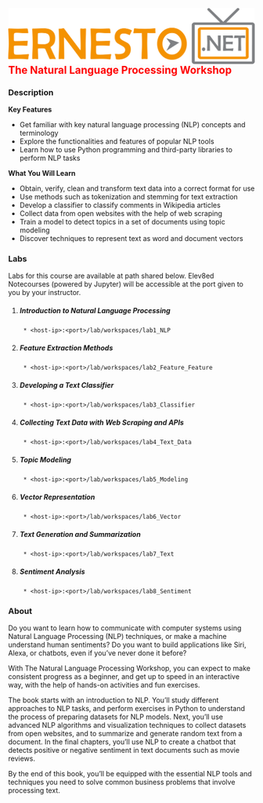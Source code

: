 <img align="right" src="./logo.png">

<h2><span style="color:red;">The Natural Language Processing Workshop</span></h2>

### Description

**Key Features**

- Get familiar with key natural language processing (NLP) concepts and terminology
- Explore the functionalities and features of popular NLP tools
- Learn how to use Python programming and third-party libraries to perform NLP tasks

**What You Will Learn**

- Obtain, verify, clean and transform text data into a correct format for use
- Use methods such as tokenization and stemming for text extraction
- Develop a classifier to classify comments in Wikipedia articles
- Collect data from open websites with the help of web scraping
- Train a model to detect topics in a set of documents using topic modeling
- Discover techniques to represent text as word and document vectors

### Labs

Labs for this course are available at path shared below. Elev8ed Notecourses (powered by Jupyter) will be accessible at the port given to you by your instructor.

1. ##### Introduction to Natural Language Processing
		* <host-ip>:<port>/lab/workspaces/lab1_NLP
2. ##### Feature Extraction Methods
		* <host-ip>:<port>/lab/workspaces/lab2_Feature_Feature
3. ##### Developing a Text Classifier
		* <host-ip>:<port>/lab/workspaces/lab3_Classifier
4. ##### Collecting Text Data with Web Scraping and APIs
		* <host-ip>:<port>/lab/workspaces/lab4_Text_Data
5. ##### Topic Modeling
		* <host-ip>:<port>/lab/workspaces/lab5_Modeling
6. ##### Vector Representation
		* <host-ip>:<port>/lab/workspaces/lab6_Vector
7. ##### Text Generation and Summarization
		* <host-ip>:<port>/lab/workspaces/lab7_Text
8. ##### Sentiment Analysis
		* <host-ip>:<port>/lab/workspaces/lab8_Sentiment


### About
Do you want to learn how to communicate with computer systems using Natural Language Processing (NLP) techniques, or make a machine understand human sentiments? Do you want to build applications like Siri, Alexa, or chatbots, even if you’ve never done it before?

With The Natural Language Processing Workshop, you can expect to make consistent progress as a beginner, and get up to speed in an interactive way, with the help of hands-on activities and fun exercises.

The book starts with an introduction to NLP. You’ll study different approaches to NLP tasks, and perform exercises in Python to understand the process of preparing datasets for NLP models. Next, you’ll use advanced NLP algorithms and visualization techniques to collect datasets from open websites, and to summarize and generate random text from a document. In the final chapters, you’ll use NLP to create a chatbot that detects positive or negative sentiment in text documents such as movie reviews.

By the end of this book, you’ll be equipped with the essential NLP tools and techniques you need to solve common business problems that involve processing text.